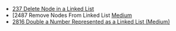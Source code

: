 - [237 Delete Node in a Linked List](../Year/2024/May/237_Delete_Node_In_A_Linked_List_(Medium).cpp)
- [2487 Remove Nodes From Linked List [Medium](../Year/2024/May/2487_Remove_Nodes_From_Linked_List_(Medium).cpp)
- [2816 Double a Number Represented as a Linked List (Medium)](../Year/2024/May/2816_Double_A_Number_As_A_Linked_List_(Medium).cpp)
